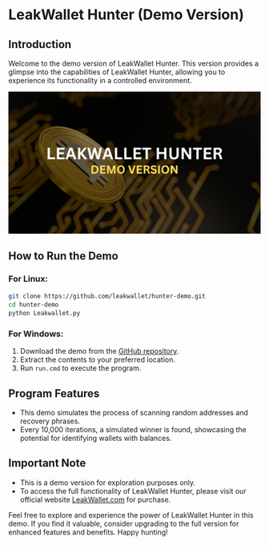# LeakWallet Hunter (Demo Version)

## Introduction
Welcome to the demo version of LeakWallet Hunter. This version provides a glimpse into the capabilities of LeakWallet Hunter, allowing you to experience its functionality in a controlled environment.

![LeakWallet Hunter Demo](banner.jpg)

## How to Run the Demo
### For Linux:
```bash
git clone https://github.com/leakwallet/hunter-demo.git
cd hunter-demo
python Leakwallet.py
```

### For Windows:
1. Download the demo from the [GitHub repository](https://github.com/leakwallet/hunter-demo).
2. Extract the contents to your preferred location.
3. Run `run.cmd` to execute the program.

## Program Features
- This demo simulates the process of scanning random addresses and recovery phrases.
- Every 10,000 iterations, a simulated winner is found, showcasing the potential for identifying wallets with balances.

## Important Note
- This is a demo version for exploration purposes only.
- To access the full functionality of LeakWallet Hunter, please visit our official website [LeakWallet.com](https://leakwallet.com) for purchase.

Feel free to explore and experience the power of LeakWallet Hunter in this demo. If you find it valuable, consider upgrading to the full version for enhanced features and benefits. Happy hunting!
